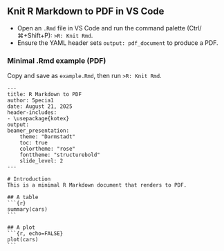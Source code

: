## Knit R Markdown to PDF in VS Code

- Open an `.Rmd` file in VS Code and run the command palette (Ctrl/⌘+Shift+P): `>R: Knit Rmd`.
- Ensure the YAML header sets `output: pdf_document` to produce a PDF.

### Minimal .Rmd example (PDF)
Copy and save as `example.Rmd`, then run `>R: Knit Rmd`.

    ---
    title: R Markdown to PDF
    author: 5pecia1
    date: August 21, 2025
    header-includes:
    - \usepackage{kotex}
    output:
    beamer_presentation:
        theme: "Darmstadt"
        toc: true
        colortheme: "rose"
        fonttheme: "structurebold"
        slide_level: 2
    ---

    # Introduction
    This is a minimal R Markdown document that renders to PDF.

    ## A table
    ```{r}
    summary(cars)
    ```

    ## A plot
    ```{r, echo=FALSE}
    plot(cars)
    ```